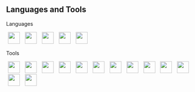 ## Languages and Tools

Languages
<p float="left">
  <img src="https://cdn.jsdelivr.net/gh/devicons/devicon/icons/typescript/typescript-original.svg" width="32" height="32" hspace="5"/>
  <img src="https://cdn.jsdelivr.net/gh/devicons/devicon/icons/javascript/javascript-original.svg" width="32" height="32" hspace="5"/>
  <img src="https://cdn.jsdelivr.net/gh/devicons/devicon/icons/python/python-original.svg" width="32" height="32" hspace="5"/>
  <img src="https://cdn.jsdelivr.net/gh/devicons/devicon/icons/php/php-original.svg" width="32" height="32" hspace="5"/>
  <img src="https://cdn.jsdelivr.net/gh/devicons/devicon/icons/java/java-original.svg" width="32" height="32" hspace="5"/>
</p>
Tools
<p float=""left>
  <img src="https://cdn.jsdelivr.net/gh/devicons/devicon/icons/mysql/mysql-original.svg" width="32" height="32" hspace="5"/>
  <img src="https://cdn.jsdelivr.net/gh/devicons/devicon/icons/vscode/vscode-original.svg" width="32" height="32" hspace="5"/>
  <img src="https://cdn.jsdelivr.net/gh/devicons/devicon/icons/html5/html5-original.svg" width="32" height="32" hspace="5"/>
  <img src="https://cdn.jsdelivr.net/gh/devicons/devicon/icons/css3/css3-original.svg" width="32" height="32" hspace="5"/>
  <img src="https://cdn.jsdelivr.net/gh/devicons/devicon/icons/flask/flask-original.svg" width="32" height="32" hspace="5"/>
  <img src="https://cdn.jsdelivr.net/gh/devicons/devicon/icons/figma/figma-original.svg" width="32" height="32" hspace="5"/>
  <img src="https://cdn.jsdelivr.net/gh/devicons/devicon/icons/inkscape/inkscape-original.svg" width="32" height="32" hspace="5"/>
  <img src="https://cdn.jsdelivr.net/gh/devicons/devicon/icons/jupyter/jupyter-original-wordmark.svg" width="32" height="32" hspace="5"/>
  <img src="https://cdn.jsdelivr.net/gh/devicons/devicon/icons/mongodb/mongodb-original.svg" width="32" height="32" hspace="5"/>
  <img src="https://cdn.jsdelivr.net/gh/devicons/devicon/icons/react/react-original.svg" width="32" height="32" hspace="5"/>
  <img src="https://cdn.jsdelivr.net/gh/devicons/devicon/icons/anaconda/anaconda-original.svg" width="32" height="32" hspace="5"/>
  <img src="https://cdn.jsdelivr.net/gh/devicons/devicon/icons/vscode/vscode-original.svg" width="32" height="32" hspace="5"/>
  <img src="https://cdn.jsdelivr.net/gh/devicons/devicon/icons/photoshop/photoshop-plain.svg" width="32" height="32" hspace="5"/>
</p>



<!--
**v1cto-r/v1cto-r** is a ✨ _special_ ✨ repository because its `README.md` (this file) appears on your GitHub profile.

Here are some ideas to get you started:

- 🔭 I’m currently working on ...
- 🌱 I’m currently learning ...
- 👯 I’m looking to collaborate on ...
- 🤔 I’m looking for help with ...
- 💬 Ask me about ...
- 📫 How to reach me: ...
- 😄 Pronouns: ...
- ⚡ Fun fact: ...
-->
